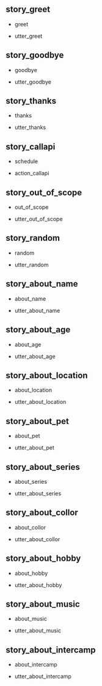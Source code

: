## story_greet <!--- The name of the story. It is not mandatory, but useful for debugging. --> 
* greet <!--- User input expressed as intent. In this case it represents users message 'Hello'. --> 
 - utter_greet <!--- The response of the chatbot expressed as an action. In this case it represents chatbot's response 'Hello, how can I help?' --> 
 
## story_goodbye
* goodbye
 - utter_goodbye

## story_thanks
* thanks
 - utter_thanks
 
## story_callapi
* schedule
 - action_callapi

## story_out_of_scope
* out_of_scope
 - utter_out_of_scope

## story_random
* random
 - utter_random

## story_about_name
* about_name
 - utter_about_name

## story_about_age
* about_age
 - utter_about_age

## story_about_location
* about_location
 - utter_about_location

## story_about_pet
* about_pet
 - utter_about_pet

## story_about_series
* about_series
 - utter_about_series

## story_about_collor
* about_collor
 - utter_about_collor

## story_about_hobby
* about_hobby
 - utter_about_hobby

## story_about_music
* about_music
 - utter_about_music 

## story_about_intercamp
* about_intercamp
 - utter_about_intercamp